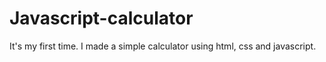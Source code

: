 # Javascript-calculator
It's my first time. I made a simple calculator using html, css and javascript. 
